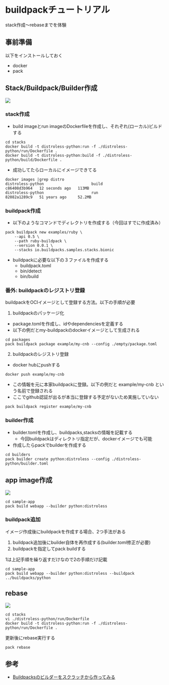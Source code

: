 # buildpackチュートリアル

stack作成〜rebaseまでを体験

## 事前準備

以下をインストールしておく
- docker
- pack

## Stack/Buildpack/Builder作成

![](https://buildpacks.io/docs/concepts/components/create-builder.svg)

### stack作成

- build imageとrun imageのDockerfileを作成し、それぞれ(ローカル)ビルドする

```
cd stacks
docker build -t distroless-python:run -f ./distroless-python/run/Dockerfile .
docker build -t distroless-python:build -f ./distroless-python/build/Dockerfile .
```

- 成功してたらローカルにイメージできてる

```
docker images |grep distro
distroless-python                     build                                                   c86408d3b964   12 seconds ago   113MB
distroless-python                     run                                                     82082a1289c9   51 years ago     52.2MB
```

### buildpack作成

- 以下のようなコマンドでディレクトリを作成する（今回はすでに作成済み）

```
pack buildpack new examples/ruby \
    --api 0.5 \
    --path ruby-buildpack \
    --version 0.0.1 \
    --stacks io.buildpacks.samples.stacks.bionic
```

- buildpackに必要な以下の３ファイルを作成する
  - buildpack.toml
  - bin/detect
  - bin/build

### 番外: buildpackのレジストリ登録

buildpackをOCIイメージとして登録する方法。以下の手順が必要
1. buildpackのパッケージ化  
- package.tomlを作成し、idやdependenciesを定義する
- 以下の例だとmy-buildpackのdockerイメージとして生成される
```
cd packages
pack buildpack package example/my-cnb --config ./empty/package.toml
```

2. buildpackのレジストリ登録  
- docker hubにpushする
```
docker push example/my-cnb
```
- この情報を元に本家buildpackに登録。以下の例だと example/my-cnb という名前で登録される
- ここでgithub認証が出るが本当に登録する予定がないため実施していない
```
pack buildpack register example/my-cnb
```

### builder作成

- builder.tomlを作成し、buildpacks,stacksの情報を記載する
  - 今回buildpackはディレクトリ指定だが、dockerイメージでも可能
- 作成したらpackでbuilderを作成する

```
cd builders
pack builder create python:distroless --config ./distroless-python/builder.toml
```

## app image作成

![](https://buildpacks.io/docs/concepts/operations/build.svg)

```
cd sample-app
pack build webapp --builder python:distroless
```

### buildpack追加

イメージ作成後にbuildpackを作成する場合、2つ手法がある
1. buildpack追加後にbuilder自体を再作成する(builder.toml修正が必要)
2. buildpackを指定してpack buildする

1は上記手順を繰り返すだけなので2の手順だけ記載

```
cd sample-app
pack build webapp --builder python:distroless --buildpack ../buildpacks/python
```

## rebase

![](https://buildpacks.io/docs/concepts/operations/rebase.svg)

```
cd stacks
vi ./distroless-python/run/Dockerfile
docker build -t distroless-python:run -f ./distroless-python/run/Dockerfile .
```

更新後にrebase実行する

```
pack rebase 
```

## 参考

- [Buildpacksのビルダーをスクラッチから作ってみる](https://future-architect.github.io/articles/20201002/)